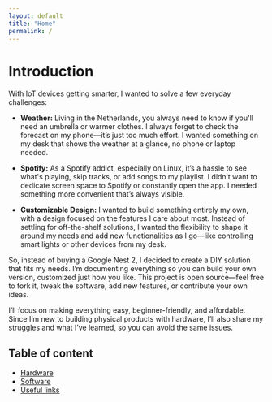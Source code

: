 ```yaml
---
layout: default
title: "Home"
permalink: /
---
```


# Introduction

With IoT devices getting smarter, I wanted to solve a few everyday challenges:

- **Weather:** Living in the Netherlands, you always need to know if you'll need an umbrella or warmer clothes. I always forget to check the forecast on my phone—it’s just too much effort. I wanted something on my desk that shows the weather at a glance, no phone or laptop needed.

- **Spotify:** As a Spotify addict, especially on Linux, it’s a hassle to see what's playing, skip tracks, or add songs to my playlist. I didn’t want to dedicate screen space to Spotify or constantly open the app. I needed something more convenient that’s always visible.

- **Customizable Design:** I wanted to build something entirely my own, with a design focused on the features I care about most. Instead of settling for off-the-shelf solutions, I wanted the flexibility to shape it around my needs and add new functionalities as I go—like controlling smart lights or other devices from my desk.

So, instead of buying a Google Nest 2, I decided to create a DIY solution that fits my needs. I’m documenting everything so you can build your own version, customized just how you like. This project is open source—feel free to fork it, tweak the software, add new features, or contribute your own ideas.

I’ll focus on making everything easy, beginner-friendly, and affordable. Since I’m new to building physical products with hardware, I’ll also share my struggles and what I’ve learned, so you can avoid the same issues.

## Table of content

- [Hardware](hardware.md)
- [Software](software.md)
- [Useful links](links.md)